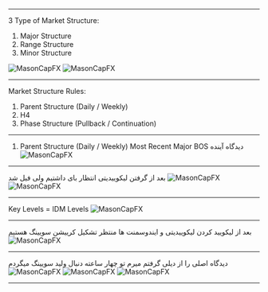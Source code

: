 ___
3 Type of Market Structure:
1. Major Structure
2. Range Structure
3. Minor Structure

![MasonCapFX](https://www.tradingview.com/x/J1NLXfY5/ "MasonCapFX")
![MasonCapFX](https://www.tradingview.com/x/GT9xHfVR/ "MasonCapFX")
___
Market Structure Rules:
1. Parent Structure (Daily / Weekly)
2. H4
3. Phase Structure (Pullback / Continuation)
___
1. Parent Structure (Daily / Weekly)
Most Recent Major BOS
دیدگاه آینده
![MasonCapFX](https://www.tradingview.com/x/w6U7y14K/ "MasonCapFX")
___
بعد از گرفتن لیکوییدیتی 
انتظار بای داشتیم
ولی فیل شد
![MasonCapFX](https://www.tradingview.com/x/Hmae4Wxr/ "MasonCapFX")
![MasonCapFX](https://www.tradingview.com/x/8vm3FzZt/ "MasonCapFX")
___
Key Levels = IDM Levels 
![MasonCapFX](https://www.tradingview.com/x/puu0Rs55/ "MasonCapFX")
___
بعد از لیکویید کردن لیکوییدیتی و ایندوسمنت ها منتظر تشکیل کرییشن سویینگ هستیم
![MasonCapFX](https://www.tradingview.com/x/cyg8cL9c/ "MasonCapFX")
___
دیدگاه اصلی را از دیلی گرفتم
میرم تو چهار ساعته دنبال ولید سویینگ میگردم
![MasonCapFX](https://www.tradingview.com/x/nctsDyM5/ "MasonCapFX")
![MasonCapFX](https://www.tradingview.com/x/QX0lT2Wv/ "MasonCapFX")
![MasonCapFX](https://www.tradingview.com/x/YV0jJPxC/ "MasonCapFX")
___
